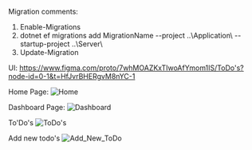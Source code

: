 Migration comments:

1.  Enable-Migrations
2.  dotnet ef migrations add MigrationName --project ..\Application\ --startup-project ..\Server\
3.  Update-Migration

UI:
https://www.figma.com/proto/7whMOAZKxTIwoAfYmom1IS/ToDo's?node-id=0-1&t=HfJvrBHERgvM8nYC-1


Home Page:
![Home](https://github.com/user-attachments/assets/08385b8c-5c3e-4522-ba9e-b4fe2b8865f1)

Dashboard Page:
![Dashboard](https://github.com/user-attachments/assets/e0343f8e-c7b7-41a2-bdcc-ac92aa3eebe9)


To'Do's
![ToDo's](https://github.com/user-attachments/assets/ba9b60e1-6f82-4e42-9a65-72c8ffabe196)


Add new todo's
![Add_New_ToDo](https://github.com/user-attachments/assets/f0e1bb3e-78ef-4e8d-b365-d02488eec616)
